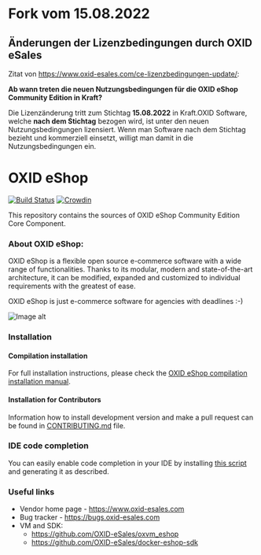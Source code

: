 # Fork vom 15.08.2022

## Änderungen der Lizenzbedingungen durch OXID eSales

Zitat von https://www.oxid-esales.com/ce-lizenzbedingungen-update/:

**Ab wann treten die neuen Nutzungsbedingungen für die OXID eShop Community Edition in Kraft?**

Die Lizenzänderung tritt zum Stichtag **15.08.2022** in Kraft.OXID Software, welche **nach dem Stichtag** bezogen wird, ist unter den neuen Nutzungsbedingungen lizensiert. Wenn man Software nach dem Stichtag bezieht und kommerziell einsetzt, willigt man damit in die Nutzungsbedingungen ein.


OXID eShop
==========

[![Build Status](https://travis-ci.org/OXID-eSales/oxideshop_ce.svg?branch=master)](https://travis-ci.org/OXID-eSales/oxideshop_ce) 
[![Crowdin](https://badges.crowdin.net/oxid-core/localized.svg)](https://crowdin.com/project/oxid-core)



This repository contains the sources of OXID eShop Community Edition Core Component.

### About OXID eShop:

OXID eShop is a flexible open source e-commerce software with a wide range of functionalities. 
Thanks to its modular, modern and state-of-the-art architecture, it can be modified, expanded 
and customized to individual requirements with the greatest of ease. 

OXID eShop is just e-commerce software for agencies with deadlines :-)

![Image alt](frontend-flow.png)

### Installation

#### Compilation installation

For full installation instructions, please check the [OXID eShop compilation installation manual](https://docs.oxid-esales.com/developer/en/latest/getting_started/installation/eshop_installation.html).

#### Installation for Contributors

Information how to install development version and make a pull request can be found in [CONTRIBUTING.md](CONTRIBUTING.md) file.

### IDE code completion

You can easily enable code completion in your IDE by installing [this script](https://github.com/OXID-eSales/eshop-ide-helper) and generating it as described.

### Useful links

* Vendor home page - https://www.oxid-esales.com
* Bug tracker - https://bugs.oxid-esales.com
* VM and SDK:
    - https://github.com/OXID-eSales/oxvm_eshop
    - https://github.com/OXID-eSales/docker-eshop-sdk
